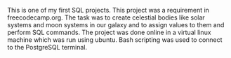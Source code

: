 This is one of my first SQL projects. This project was a requirement in freecodecamp.org.
The task was to create celestial bodies like solar systems and moon systems in our galaxy and to assign values to them and perform SQL commands.
The project was done online in a virtual linux machine which was run using ubuntu. Bash scripting was used to connect to the PostgreSQL terminal.
